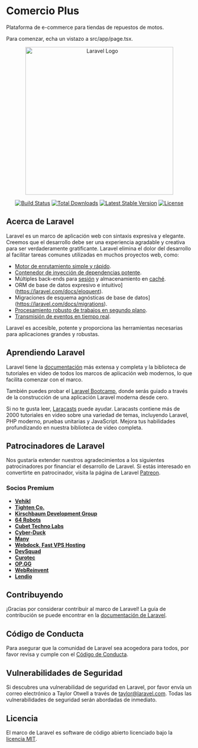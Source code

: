 # Comercio Plus

Plataforma de e-commerce para tiendas de repuestos de motos.

Para comenzar, echa un vistazo a src/app/page.tsx.

<p align="center"><a href="https://laravel.com" target="_blank"><img src="https://raw.githubusercontent.com/laravel/art/master/logo-lockup/5%20SVG/2%20CMYK/1%20Full%20Color/laravel-logolockup-cmyk-red.svg" width="400" alt="Laravel Logo"></a></p>

<p align="center">
<a href="https://github.com/laravel/framework/actions"><img src="https://github.com/laravel/framework/workflows/tests/badge.svg" alt="Build Status"></a>
<a href="https://packagist.org/packages/laravel/framework"><img src="https://img.shields.io/packagist/dt/laravel/framework" alt="Total Downloads"></a>
<a href="https://packagist.org/packages/laravel/framework"><img src="https://img.shields.io/packagist/v/laravel/framework" alt="Latest Stable Version"></a>
<a href="https://packagist.org/packages/laravel/framework"><img src="https://img.shields.io/packagist/l/laravel/framework" alt="License"></a>
</p>

## Acerca de Laravel

Laravel es un marco de aplicación web con sintaxis expresiva y elegante. Creemos que el desarrollo debe ser una experiencia agradable y creativa para ser verdaderamente gratificante. Laravel elimina el dolor del desarrollo al facilitar tareas comunes utilizadas en muchos proyectos web, como:

- [Motor de enrutamiento simple y rápido](https://laravel.com/docs/routing).
- [Contenedor de inyección de dependencias potente](https://laravel.com/docs/container).
- Múltiples back-ends para [sesión](https://laravel.com/docs/session) y almacenamiento en [caché](https://laravel.com/docs/cache).
- ORM de base de datos expresivo e intuitivo](https://laravel.com/docs/eloquent).
- Migraciones de esquema agnósticas de base de datos](https://laravel.com/docs/migrations).
- [Procesamiento robusto de trabajos en segundo plano](https://laravel.com/docs/queues).
- [Transmisión de eventos en tiempo real](https://laravel.com/docs/broadcasting).

Laravel es accesible, potente y proporciona las herramientas necesarias para aplicaciones grandes y robustas.

## Aprendiendo Laravel

Laravel tiene la [documentación](https://laravel.com/docs) más extensa y completa y la biblioteca de tutoriales en video de todos los marcos de aplicación web modernos, lo que facilita comenzar con el marco.

También puedes probar el [Laravel Bootcamp](https://bootcamp.laravel.com), donde serás guiado a través de la construcción de una aplicación Laravel moderna desde cero.

Si no te gusta leer, [Laracasts](https://laracasts.com) puede ayudar. Laracasts contiene más de 2000 tutoriales en video sobre una variedad de temas, incluyendo Laravel, PHP moderno, pruebas unitarias y JavaScript. Mejora tus habilidades profundizando en nuestra biblioteca de video completa.

## Patrocinadores de Laravel

Nos gustaría extender nuestros agradecimientos a los siguientes patrocinadores por financiar el desarrollo de Laravel. Si estás interesado en convertirte en patrocinador, visita la página de Laravel [Patreon](https://patreon.com/taylorotwell).

### Socios Premium

- **[Vehikl](https://vehikl.com/)**
- **[Tighten Co.](https://tighten.co)**
- **[Kirschbaum Development Group](https://kirschbaumdevelopment.com)**
- **[64 Robots](https://64robots.com)**
- **[Cubet Techno Labs](https://cubettech.com)**
- **[Cyber-Duck](https://cyber-duck.co.uk)**
- **[Many](https://www.many.co.uk)**
- **[Webdock, Fast VPS Hosting](https://www.webdock.io/en)**
- **[DevSquad](https://devsquad.com)**
- **[Curotec](https://www.curotec.com/services/technologies/laravel/)**
- **[OP.GG](https://op.gg)**
- **[WebReinvent](https://webreinvent.com/?utm_source=laravel&utm_medium=github&utm_campaign=patreon-sponsors)**
- **[Lendio](https://lendio.com)**

## Contribuyendo

¡Gracias por considerar contribuir al marco de Laravel! La guía de contribución se puede encontrar en la [documentación de Laravel](https://laravel.com/docs/contributions).

## Código de Conducta

Para asegurar que la comunidad de Laravel sea acogedora para todos, por favor revisa y cumple con el [Código de Conducta](https://laravel.com/docs/contributions#code-of-conduct).

## Vulnerabilidades de Seguridad

Si descubres una vulnerabilidad de seguridad en Laravel, por favor envía un correo electrónico a Taylor Otwell a través de [taylor@laravel.com](mailto:taylor@laravel.com). Todas las vulnerabilidades de seguridad serán abordadas de inmediato.

## Licencia

El marco de Laravel es software de código abierto licenciado bajo la [licencia MIT](https://opensource.org/licenses/MIT).
